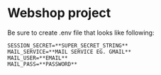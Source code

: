 # Webshop project

Be sure to create .env file that looks like following: 
```
SESSION_SECRET=**SUPER_SECRET_STRING**
MAIL_SERVICE=**MAIL SERVICE EG. GMAIL**
MAIL_USER=**EMAIL**
MAIL_PASS=**PASSWORD**
```